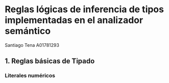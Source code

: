 # Reglas lógicas de inferencia de tipos implementadas en el analizador semántico

Santiago Tena A01781293

## 1. Reglas básicas de Tipado

### Literales numéricos

